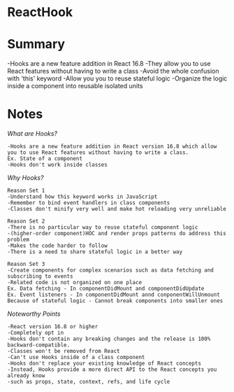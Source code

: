 # ReactHook

# Summary

-Hooks are a new feature addition in React 16.8
-They allow you to use React features without having to write a class
-Avoid the whole confusion with 'this' keyword
-Allow you you to reuse stateful logic
-Organize the logic inside a component into reusable isolated units

# Notes

_What are Hooks?_

    -Hooks are a new feature addition in React version 16.8 which allow you to use React features without having to write a class.
    Ex. State of a component
    -Hooks don't work inside classes

_Why Hooks?_

    Reason Set 1
    -Understand how this keyword works in JavaScript
    -Remember to bind event handlers in class components
    -Classes don't minify very well and make hot reloading very unreliable

    Reason Set 2
    -There is no particular way to reuse stateful component logic
    -(higher-order component)HOC and render props patterns do address this problem
    -Makes the code harder to follow
    -There is a need to share stateful logic in a better way

    Reason Set 3
    -Create components for complex scenarios such as data fetching and subscribing to events
    -Related code is not organized on one place
    Ex. Data fetching - In componentDidMount and componentDidUpdate
    Ex. Event listeners - In componentDidMount annd conponentWillUnmount
    Because of stateful logic - Cannot break components into smaller ones

_Noteworthy Points_

    -React version 16.8 or higher
    -Completely opt in
    -Hooks don't contain any breaking changes and the release is 100% backward-compatible.
    -Classes won't be removed from React
    -Can't use Hooks inside of a class component
    -Hooks don't replace your existing knowledge of React concepts
    -Instead, Hooks provide a more direct API to the React concepts you already know
    -such as props, state, context, refs, and life cycle
